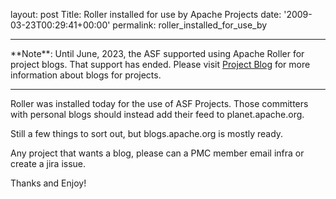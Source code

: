 
layout: post
Title: Roller installed for use by Apache Projects
date: '2009-03-23T00:29:41+00:00'
permalink: roller_installed_for_use_by

<hr/>
**Note**: Until June, 2023, the ASF supported using Apache Roller for project blogs. That support has ended. Please visit <a href="https://infra.apache.org/project-blogs.html" target="_blank">Project Blog</a> for more information about blogs for projects.
<hr/>


Roller was installed today for the use of ASF Projects. Those committers with personal blogs should instead add their feed to planet.apache.org.

Still a few things to sort out, but blogs.apache.org is mostly ready.

Any project that wants a blog, please can a PMC member email infra or create a jira issue.

Thanks and Enjoy!
